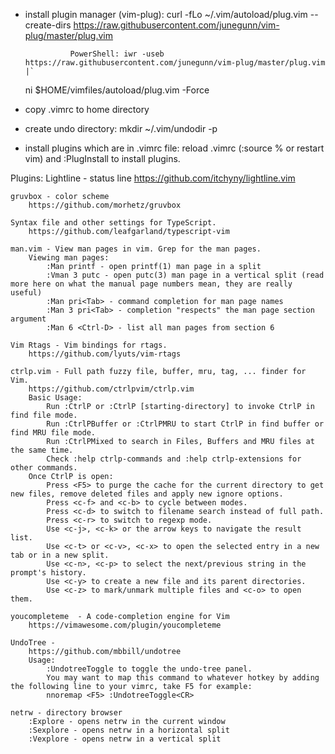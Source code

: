 
- install plugin manager (vim-plug): curl -fLo ~/.vim/autoload/plug.vim --create-dirs https://raw.githubusercontent.com/junegunn/vim-plug/master/plug.vim

				PowerShell: iwr -useb https://raw.githubusercontent.com/junegunn/vim-plug/master/plug.vim |`
    ni $HOME/vimfiles/autoload/plug.vim -Force

- copy .vimrc to home directory

- create undo directory: mkdir ~/.vim/undodir -p

- install plugins which are in .vimrc file: reload .vimrc (:source % or restart vim) and :PlugInstall to install plugins.


Plugins:
	Lightline - status line
		https://github.com/itchyny/lightline.vim

	gruvbox - color scheme
		https://github.com/morhetz/gruvbox

	Syntax file and other settings for TypeScript. 
		https://github.com/leafgarland/typescript-vim

	man.vim - View man pages in vim. Grep for the man pages.
		Viewing man pages:
			:Man printf - open printf(1) man page in a split
			:Vman 3 putc - open putc(3) man page in a vertical split (read more here on what the manual page numbers mean, they are really useful)
			:Man pri<Tab> - command completion for man page names
			:Man 3 pri<Tab> - completion "respects" the man page section argument
			:Man 6 <Ctrl-D> - list all man pages from section 6

	Vim Rtags - Vim bindings for rtags.
		https://github.com/lyuts/vim-rtags

	ctrlp.vim - Full path fuzzy file, buffer, mru, tag, ... finder for Vim.
		https://github.com/ctrlpvim/ctrlp.vim
		Basic Usage:
			Run :CtrlP or :CtrlP [starting-directory] to invoke CtrlP in find file mode.
			Run :CtrlPBuffer or :CtrlPMRU to start CtrlP in find buffer or find MRU file mode.
			Run :CtrlPMixed to search in Files, Buffers and MRU files at the same time.
			Check :help ctrlp-commands and :help ctrlp-extensions for other commands.
		Once CtrlP is open:
			Press <F5> to purge the cache for the current directory to get new files, remove deleted files and apply new ignore options.
			Press <c-f> and <c-b> to cycle between modes.
			Press <c-d> to switch to filename search instead of full path.
			Press <c-r> to switch to regexp mode.
			Use <c-j>, <c-k> or the arrow keys to navigate the result list.
			Use <c-t> or <c-v>, <c-x> to open the selected entry in a new tab or in a new split.
			Use <c-n>, <c-p> to select the next/previous string in the prompt's history.
			Use <c-y> to create a new file and its parent directories.
			Use <c-z> to mark/unmark multiple files and <c-o> to open them.

	youcompleteme  - A code-completion engine for Vim
		https://vimawesome.com/plugin/youcompleteme

	UndoTree - 
		https://github.com/mbbill/undotree
		Usage:
			:UndotreeToggle to toggle the undo-tree panel. 
			You may want to map this command to whatever hotkey by adding the following line to your vimrc, take F5 for example:
			nnoremap <F5> :UndotreeToggle<CR>

	netrw - directory browser
		:Explore - opens netrw in the current window
		:Sexplore - opens netrw in a horizontal split
		:Vexplore - opens netrw in a vertical split
